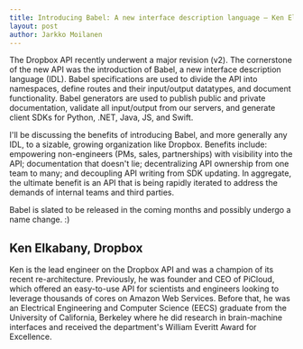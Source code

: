 ```yaml
---
title: Introducing Babel: A new interface description language – Ken Elkabany
layout: post
author: Jarkko Moilanen
---
```


The Dropbox API recently underwent a major revision (v2). The cornerstone of the new API was the introduction of Babel, a new interface description language (IDL).
Babel specifications are used to divide the API into namespaces, define routes and their input/output datatypes, and document functionality. Babel generators are used to publish public and private documentation, validate all input/output from our servers, and generate client SDKs for Python, .NET, Java, JS, and Swift.

I'll be discussing the benefits of introducing Babel, and more generally any IDL, to a sizable, growing organization like Dropbox. Benefits include: empowering non-engineers (PMs, sales, partnerships) with visibility into the API; documentation that doesn't lie; decentralizing API ownership from one team to many; and decoupling API writing from SDK updating. In aggregate, the ultimate benefit is an API that is being rapidly iterated to address the demands of internal teams and third parties. 

Babel is slated to be released in the coming months and possibly undergo a name change. :)

## Ken Elkabany, Dropbox

Ken is the lead engineer on the Dropbox API and was a champion of its recent re-architecture. Previously, he was founder and CEO of PiCloud, which offered an easy-to-use API for scientists and engineers looking to leverage thousands of cores on Amazon Web Services. Before that, he was an Electrical Engineering and Computer Science (EECS) graduate from the University of California, Berkeley where he did research in brain-machine interfaces and received the department's William Everitt Award for Excellence.
